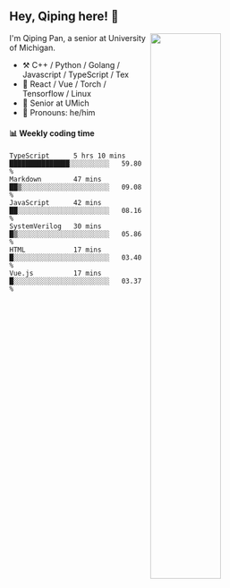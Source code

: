 

## Hey, Qiping here! :wave:

[<img align="right" width="50%" src="https://github-readme-stats.vercel.app/api?username=ppppqp&theme=dark&show_icons=true">](https://metrics.lecoq.io/ppppqp?template=classic)


I'm Qiping Pan, a senior at University of Michigan.

-   :hammer_and_pick: C++ / Python / Golang / Javascript / TypeScript / Tex
-   :pencil: React / Vue / Torch / Tensorflow / Linux 
-   :seedling: Senior at UMich
-   :man: Pronouns: he/him



#### :bar_chart: Weekly coding time

<!--START_SECTION:waka-->

```text
TypeScript      5 hrs 10 mins   ███████████████░░░░░░░░░░   59.80 %
Markdown        47 mins         ██▒░░░░░░░░░░░░░░░░░░░░░░   09.08 %
JavaScript      42 mins         ██░░░░░░░░░░░░░░░░░░░░░░░   08.16 %
SystemVerilog   30 mins         █▒░░░░░░░░░░░░░░░░░░░░░░░   05.86 %
HTML            17 mins         █░░░░░░░░░░░░░░░░░░░░░░░░   03.40 %
Vue.js          17 mins         █░░░░░░░░░░░░░░░░░░░░░░░░   03.37 %
```

<!--END_SECTION:waka-->
